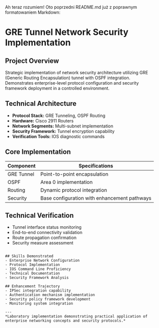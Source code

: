 Ah teraz rozumiem! Oto poprzedni README.md już z poprawnym formatowaniem Markdown:

# GRE Tunnel Network Security Implementation

## Project Overview
Strategic implementation of network security architecture utilizing GRE (Generic Routing Encapsulation) tunnel with OSPF integration. Demonstrates enterprise-level protocol configuration and security framework deployment in a controlled environment.

## Technical Architecture
- **Protocol Stack:** GRE Tunneling, OSPF Routing
- **Hardware:** Cisco 2911 Routers
- **Network Segments:** Multi-subnet implementation
- **Security Framework:** Tunnel encryption capability
- **Verification Tools:** IOS diagnostic commands

## Core Implementation
| Component | Specifications |
|-----------|----------------|
| GRE Tunnel | Point-to-point encapsulation |
| OSPF | Area 0 implementation |
| Routing | Dynamic protocol integration |
| Security | Base configuration with enhancement pathways |

## Technical Verification
- Tunnel interface status monitoring
- End-to-end connectivity validation
- Route propagation confirmation
- Security measure assessment

```

## Skills Demonstrated
- Enterprise Network Configuration
- Protocol Implementation
- IOS Command Line Proficiency
- Technical Documentation
- Security Framework Analysis

## Enhancement Trajectory
- IPSec integration capability
- Authentication mechanism implementation
- Security policy framework development
- Monitoring system integration

---
*Laboratory implementation demonstrating practical application of enterprise networking concepts and security protocols.*
